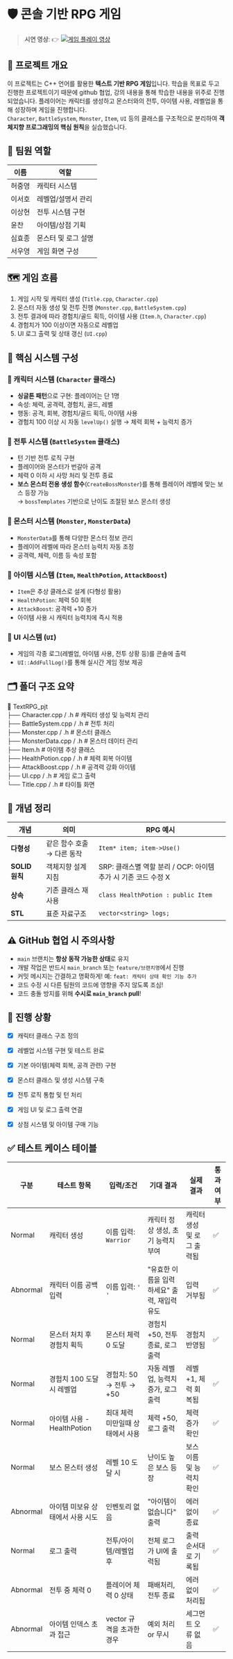 # 🛡️ 콘솔 기반 RPG 게임

> **시연 영상**: 👉 [![게임 플레이 영상](https://img.youtube.com/vi/ayZLNcV461Q/0.jpg)](https://www.youtube.com/watch?v=ayZLNcV461Q)


## 🎯 프로젝트 개요

이 프로젝트는 C++ 언어를 활용한 **텍스트 기반 RPG 게임**입니다. 
학습을 목표로 두고 진행한 프로젝트이기 때문에 github 협업, 강의 내용을 통해 학습한 내용을 위주로 진행되었습니다. 
플레이어는 캐릭터를 생성하고 몬스터와의 전투, 아이템 사용, 레벨업을 통해 성장하며 게임을 진행합니다.  
`Character`, `BattleSystem`, `Monster`, `Item`, `UI` 등의 클래스를 구조적으로 분리하여 **객체지향 프로그래밍의 핵심 원칙**을 실습했습니다.


## 🙋 팀원 역할

| 이름   | 역할                   |
|--------|------------------------|
| 허중영 | 캐릭터 시스템          |
| 이서호 | 레벨업/설명서 관리     |
| 이상현 | 전투 시스템 구현       |
| 윤찬   | 아이템/상점 기획       |
| 심효종 | 몬스터 및 로그 설명    |
| 서우영 | 게임 화면 구성         |


## 🗺️ 게임 흐름

1. 게임 시작 및 캐릭터 생성 (`Title.cpp`, `Character.cpp`)
2. 몬스터 자동 생성 및 전투 진행 (`Monster.cpp`, `BattleSystem.cpp`)
3. 전투 결과에 따라 경험치/골드 획득, 아이템 사용 (`Item.h`, `Character.cpp`)
4. 경험치가 100 이상이면 자동으로 레벨업
5. UI 로그 출력 및 상태 갱신 (`UI.cpp`)


## 🧱 핵심 시스템 구성

### 🔹 캐릭터 시스템 (`Character` 클래스)
- **싱글톤 패턴**으로 구현: 플레이어는 단 1명
- 속성: 체력, 공격력, 경험치, 골드, 레벨
- 행동: 공격, 회복, 경험치/골드 획득, 아이템 사용
- 경험치 100 이상 시 자동 `levelUp()` 실행 → 체력 회복 + 능력치 증가


### 🔹 전투 시스템 (`BattleSystem` 클래스)
- 턴 기반 전투 로직 구현
- 플레이어와 몬스터가 번갈아 공격
- 체력 0 이하 시 사망 처리 및 전투 종료
- **보스 몬스터 전용 생성 함수**(`CreateBossMonster`)를 통해 플레이어 레벨에 맞는 보스 등장 가능  
  → `bossTemplates` 기반으로 난이도 조절된 보스 몬스터 생성




### 🔹 몬스터 시스템 (`Monster`, `MonsterData`)
- `MonsterData`를 통해 다양한 몬스터 정보 관리
- 플레이어 레벨에 따라 몬스터 능력치 자동 조정
- 공격력, 체력, 이름 등 속성 포함


### 🔹 아이템 시스템 (`Item`, `HealthPotion`, `AttackBoost`)
- `Item`은 추상 클래스로 설계 (다형성 활용)
- `HealthPotion`: 체력 50 회복
- `AttackBoost`: 공격력 +10 증가
- 아이템 사용 시 캐릭터 능력치에 즉시 적용


### 🔹 UI 시스템 (`UI`)
- 게임의 각종 로그(레벨업, 아이템 사용, 전투 상황 등)를 콘솔에 출력
- `UI::AddFullLog()`를 통해 실시간 게임 정보 제공


## 🗂️ 폴더 구조 요약

📁 TextRPG_pjt  
├── Character.cpp / .h          # 캐릭터 생성 및 능력치 관리  
├── BattleSystem.cpp / .h       # 전투 처리  
├── Monster.cpp / .h            # 몬스터 클래스  
├── MonsterData.cpp / .h        # 몬스터 데이터 관리  
├── Item.h                      # 아이템 추상 클래스  
├── HealthPotion.cpp / .h       # 체력 회복 아이템  
├── AttackBoost.cpp / .h        # 공격력 강화 아이템  
├── UI.cpp / .h                 # 게임 로그 출력  
└── Title.cpp / .h              # 타이틀 화면

## 🧠 개념 정리
| 개념           | 의미               | RPG 예시                                       |
| ------------ | ---------------- | -------------------------------------------- |
| **다형성**      | 같은 함수 호출 → 다른 동작 | `Item* item; item->Use()`                    |
| **SOLID 원칙** | 객체지향 설계 지침       | SRP: 클래스별 역할 분리 / OCP: 아이템 추가 시 기존 코드 수정 X   |
| **상속**       | 기존 클래스 재사용       | `class HealthPotion : public Item`           |
| **STL**      | 표준 자료구조    | `vector<string> logs;` |


## ⚠️ GitHub 협업 시 주의사항

- `main` 브랜치는 **항상 동작 가능한 상태**로 유지
- 개발 작업은 반드시 `main_branch` 또는 `feature/브랜치명`에서 진행
- 커밋 메시지는 간결하고 명확하게! 예: `feat: 캐릭터 상태 확인 기능 추가`
- 코드 수정 시 다른 팀원의 코드에 영향을 주지 않도록 조심!
- 코드 충돌 방지를 위해 **수시로 `main_branch` pull**!


## 🚧 진행 상황

- [x] 캐릭터 클래스 구조 정의
- [x] 레벨업 시스템 구현 및 테스트 완료
- [x] 기본 아이템(체력 회복, 공격 관련) 구현
- [x] 몬스터 클래스 및 생성 시스템 구축
- [x] 전투 로직 통합 및 턴 처리
- [x] 게임 UI 및 로그 출력 연결
- [x] 상점 시스템 및 아이템 구매 기능


## ✅ 테스트 케이스 테이블
| 구분       | 테스트 항목                | 입력/조건              | 기대 결과                      | 실제 결과           | 통과 여부 |
| -------- | --------------------- | ------------------ | -------------------------- | --------------- | ----- |
| Normal   | 캐릭터 생성                | 이름 입력: `Warrior`   | 캐릭터 정상 생성, 초기 능력치 부여       | 캐릭터 생성 및 로그 출력됨 | ✅     |
| Abnormal | 캐릭터 이름 공백 입력          | 이름 입력: `'    '`    | "유효한 이름을 입력하세요" 출력, 재입력 유도 | 입력 거부됨          | ✅     |
| Normal   | 몬스터 처치 후 경험치 획득       | 몬스터 체력 0 도달        | 경험치 +50, 전투 종료, 로그 출력      | 경험치 반영됨         | ✅     |
| Normal   | 경험치 100 도달 시 레벨업      | 경험치: 50 → 전투 → +50 | 자동 레벨업, 능력치 증가, 로그 출력      | 레벨 +1, 체력 회복됨   | ✅     |
| Normal   | 아이템 사용 - HealthPotion | 최대 체력 미만일때 상태에서 사용      | 체력 +50, 로그 출력              | 체력 증가 확인        | ✅     |
| Normal   | 보스 몬스터 생성             | 레벨 10 도달 시          | 난이도 높은 보스 등장               | 보스 이름 및 능력치 확인  | ✅     |
| Abnormal | 아이템 미보유 상태에서 사용 시도    | 인벤토리 없음            | "아이템이 없습니다" 출력             | 에러 없이 종료        | ✅     |
| Normal   | 로그 출력                 | 전투/아이템/레벨업 후       | 전체 로그가 UI에 출력됨             | 출력 순서대로 기록됨     | ✅     |
| Abnormal | 전투 중 체력 0  | 플레이어 체력 0 상태       | 패배처리, 전투 종료          | 에러 없이 처리됨       | ✅     |
| Abnormal | 아이템 인덱스 초과 접근      | vector 규격을 초과한 경우      | 예외 처리 or 무시                | 세그먼트 오류 없음      | ✅     |
